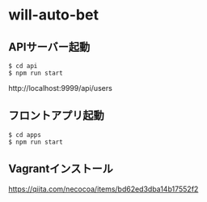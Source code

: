 # will-auto-bet

## APIサーバー起動
```
$ cd api
$ npm run start
```
http://localhost:9999/api/users

## フロントアプリ起動
```
$ cd apps
$ npm run start
```

## Vagrantインストール 
https://qiita.com/necocoa/items/bd62ed3dba14b17552f2

